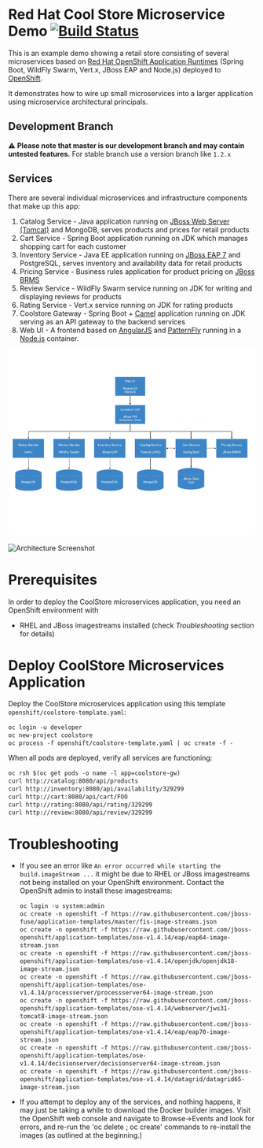 Red Hat Cool Store Microservice Demo [![Build Status](https://travis-ci.org/jbossdemocentral/coolstore-microservice.svg?branch=stable-ocp-3.10)](https://travis-ci.org/jbossdemocentral/coolstore-microservice)
====================================
This is an example demo showing a retail store consisting of several microservices based on [Red Hat OpenShift Application Runtimes](https://www.redhat.com/en/resources/openshift-application-runtimes-datasheet) (Spring Boot, WildFly Swarm, Vert.x, JBoss EAP and Node.js) deployed to [OpenShift](https://access.redhat.com/documentation/en/openshift-container-platform).

It demonstrates how to wire up small microservices into a larger application using microservice architectural principals.

Development Branch
------------------
:warning: **Please note that master is our development branch and may contain untested features.** For stable branch use a version branch like `1.2.x`

Services
--------
There are several individual microservices and infrastructure components that make up this app:

1. Catalog Service - Java application running on [JBoss Web Server (Tomcat)](https://access.redhat.com/products/red-hat-jboss-web-server/) and MongoDB, serves products and prices for retail products
1. Cart Service - Spring Boot application running on JDK which manages shopping cart for each customer
1. Inventory Service - Java EE application running on [JBoss EAP 7](https://access.redhat.com/products/red-hat-jboss-enterprise-application-platform/) and PostgreSQL, serves inventory and availability data for retail products
1. Pricing Service - Business rules application for product pricing on [JBoss BRMS](https://www.redhat.com/en/technologies/jboss-middleware/business-rules)
1. Review Service - WildFly Swarm service running on JDK for writing and displaying reviews for products
1. Rating Service - Vert.x service running on JDK for rating products
1. Coolstore Gateway - Spring Boot + [Camel](http://camel.apache.org) application running on JDK serving as an API gateway to the backend services
1. Web UI - A frontend based on [AngularJS](https://angularjs.org) and [PatternFly](http://patternfly.org) running in a [Node.js](https://access.redhat.com/documentation/en/openshift-container-platform/3.3/paged/using-images/chapter-2-source-to-image-s2i) container.

![Architecture Screenshot](docs/images/arch-diagram.png?raw=true "Architecture Diagram")

![Architecture Screenshot](docs/images/store.png?raw=true "CoolStore Online Shop")

Prerequisites
================
In order to deploy the CoolStore microservices application, you need an OpenShift environment with
* RHEL and JBoss imagestreams installed (check _Troubleshooting_ section for details)

Deploy CoolStore Microservices Application
================
Deploy the CoolStore microservices application using this template `openshift/coolstore-template.yaml`:
```
oc login -u developer
oc new-project coolstore
oc process -f openshift/coolstore-template.yaml | oc create -f -
```

When all pods are deployed, verify all services are functioning:
```
oc rsh $(oc get pods -o name -l app=coolstore-gw)
curl http://catalog:8080/api/products
curl http://inventory:8080/api/availability/329299
curl http://cart:8080/api/cart/FOO
curl http://rating:8080/api/rating/329299
curl http://review:8080/api/review/329299
```

Troubleshooting
================
* If you see an error like `An error occurred while starting the build.imageStream ...` it might be due to RHEL or JBoss imagestreams not being installed on your OpenShift environment. Contact the OpenShift admin to install these imagestreams:


  ```
  oc login -u system:admin
  oc create -n openshift -f https://raw.githubusercontent.com/jboss-fuse/application-templates/master/fis-image-streams.json
  oc create -n openshift -f https://raw.githubusercontent.com/jboss-openshift/application-templates/ose-v1.4.14/eap/eap64-image-stream.json
  oc create -n openshift -f https://raw.githubusercontent.com/jboss-openshift/application-templates/ose-v1.4.14/openjdk/openjdk18-image-stream.json
  oc create -n openshift -f https://raw.githubusercontent.com/jboss-openshift/application-templates/ose-v1.4.14/processserver/processserver64-image-stream.json
  oc create -n openshift -f https://raw.githubusercontent.com/jboss-openshift/application-templates/ose-v1.4.14/webserver/jws31-tomcat8-image-stream.json
  oc create -n openshift -f https://raw.githubusercontent.com/jboss-openshift/application-templates/ose-v1.4.14/eap/eap70-image-stream.json
  oc create -n openshift -f https://raw.githubusercontent.com/jboss-openshift/application-templates/ose-v1.4.14/decisionserver/decisionserver64-image-stream.json
  oc create -n openshift -f https://raw.githubusercontent.com/jboss-openshift/application-templates/ose-v1.4.14/datagrid/datagrid65-image-stream.json
  
  ```

* If you attempt to deploy any of the services, and nothing happens, it may just be taking a while to download the Docker builder images. Visit the OpenShift web console and navigate to
Browse->Events and look for errors, and re-run the 'oc delete ; oc create' commands to re-install the images (as outlined at the beginning.)

